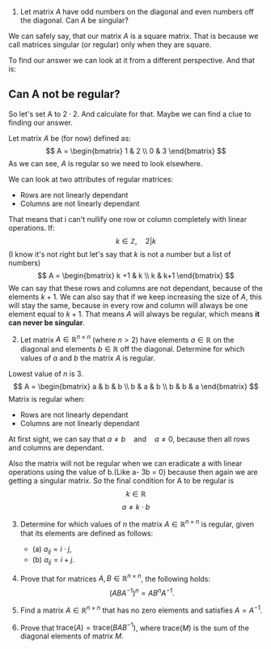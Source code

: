 1. Let matrix $A$ have odd numbers on the diagonal and even numbers off the diagonal. Can $A$ be singular?

We can safely say, that our matrix $A$ is a square matrix. That is because we call matrices singular (or regular) only when they are square.

To find our answer we can look at it from a different perspective. And that is:
## Can A not be regular?

So let's set A to $2\cdot 2$.  And calculate for that. Maybe we can find a clue to finding our answer.

Let matrix $A$ be (for now) defined as:
$$
A = \begin{bmatrix} 1 & 2 \\ 0 & 3 \end{bmatrix}
$$
As we can see, $A$ is regular so we need to look elsewhere.

We can look at two attributes of regular matrices:
-  Rows are not linearly dependant
- Columns are not linearly dependant

That means that i can't nullify one row or column completely with linear operations.
If:
$$
k \in \mathbb{Z}, \quad 2 | k
$$
(I know it's not right but let's say that $k$ is not a number but a list of numbers)
$$
A =  \begin{bmatrix}  k +1 & k \\ k & k+1 \end{bmatrix}
$$
We can say that these rows and columns are not dependant, because of the elements $k+1$. We can also say that if we keep increasing the size of $A$, this will stay the same, because in every row and column will always be one element equal to $k+1$. That means $A$ will always be regular, which means **it can never be singular**.


2. Let matrix $A \in \mathbb{R}^{n \times n}$ (where $n > 2$) have elements $a \in \mathbb{R}$ on the diagonal and elements $b \in \mathbb{R}$ off the diagonal. Determine for which values of $a$ and $b$ the matrix $A$ is regular.

Lowest value of $n$ is 3.
$$
A =  \begin{bmatrix}  a & b & b \\ b & a & b \\ b & b & a \end{bmatrix}
$$
Matrix is regular when:
-  Rows are not linearly dependant
- Columns are not linearly dependant

At first sight, we can say that $a \neq b \quad \text{and} \quad a\neq 0$, because then all rows and columns are dependant.

Also the matrix will not be regular when we can eradicate a with linear operations using the value of b.(Like a- 3b = 0) because then again we are getting a singular matrix. So the final condition for A to be regular is 
$$
k \in \mathbb{R}
$$
$$
a \neq k\cdot b
$$

3. Determine for which values of $n$ the matrix $A \in \mathbb{R}^{n \times n}$ is regular, given that its elements are defined as follows:
    - (a) $a_{ij} = i \cdot j$,
    - (b) $a_{ij} = i + j$.

4. Prove that for matrices $A, B \in \mathbb{R}^{n \times n}$, the following holds:
   $$
   (ABA^{-1})^n = AB^nA^{-1}.
   $$

5. Find a matrix $A \in \mathbb{R}^{n \times n}$ that has no zero elements and satisfies $A = A^{-1}$.

6. Prove that $\text{trace}(A) = \text{trace}(BAB^{-1})$, where $\text{trace}(M)$ is the sum of the diagonal elements of matrix $M$.
